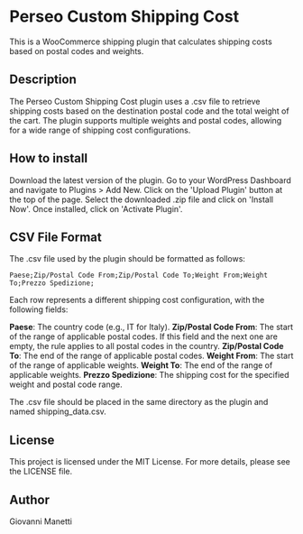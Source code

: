 # Perseo Custom Shipping Cost
This is a WooCommerce shipping plugin that calculates shipping costs based on postal codes and weights.

## Description
The Perseo Custom Shipping Cost plugin uses a .csv file to retrieve shipping costs based on the destination postal code and the total weight of the cart. The plugin supports multiple weights and postal codes, allowing for a wide range of shipping cost configurations.

## How to install
Download the latest version of the plugin.
Go to your WordPress Dashboard and navigate to Plugins > Add New.
Click on the 'Upload Plugin' button at the top of the page.
Select the downloaded .zip file and click on 'Install Now'.
Once installed, click on 'Activate Plugin'.

## CSV File Format
The .csv file used by the plugin should be formatted as follows:

`Paese;Zip/Postal Code From;Zip/Postal Code To;Weight From;Weight To;Prezzo Spedizione;`

Each row represents a different shipping cost configuration, with the following fields:

**Paese**: The country code (e.g., IT for Italy).
**Zip/Postal Code From**: The start of the range of applicable postal codes. If this field and the next one are empty, the rule applies to all postal codes in the country.
**Zip/Postal Code To**: The end of the range of applicable postal codes.
**Weight From**: The start of the range of applicable weights.
**Weight To**: The end of the range of applicable weights.
**Prezzo Spedizione**: The shipping cost for the specified weight and postal code range.

The .csv file should be placed in the same directory as the plugin and named shipping_data.csv.

## License
This project is licensed under the MIT License. For more details, please see the LICENSE file.

## Author
Giovanni Manetti
